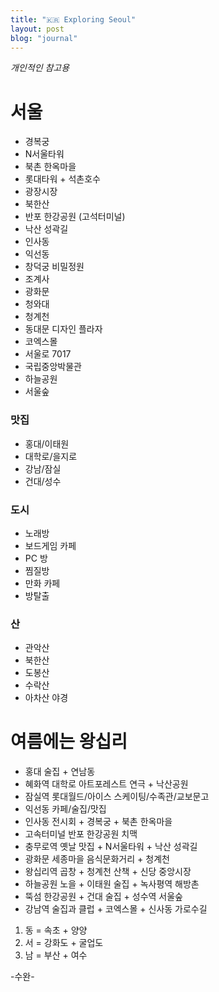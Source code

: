 ```yaml
---
title: "🇰🇷 Exploring Seoul"
layout: post
blog: "journal"
---
```


_개인적인 참고용_

# 서울
- 경복궁 
- N서울타워
- 북촌 한옥마을
- 롯대타워 + 석촌호수
- 광장시장
- 북한산
- 반포 한강공원 (고석터미널)
- 낙산 성곽길
- 인사동
- 익선동
- 창덕궁 비밀정원
- 조계사
- 광화문
- 청와대
- 청계천
- 동대문 디자인 플라자
- 코엑스몰
- 서울로 7017
- 국립중앙박물관
- 하늘공원
- 서울숲

### 맛집
- 홍대/이태원
- 대학로/을지로
- 강남/잠실
- 건대/성수

### 도시
- 노래방
- 보드게임 카페
- PC 방
- 찜질방
- 만화 카페
- 방탈출

### 산
- 관악산
- 북한산
- 도봉산
- 수락산
- 아차산 야경

# 여름에는 왕십리 
- 홍대 술집 + 연남동
- 혜화역 대학로 아트포레스트 연극 + 낙산공원   
- 잠실역 롯대월드/아이스 스케이팅/수족관/교보문고
- 익선동 카페/술집/맛집
- 인사동 전시회 + 경복궁 + 북촌 한옥마을
- 고속터미널 반포 한강공원 치맥
- 충무로역 옛날 맛집 + N서울타워 + 낙산 성곽길
- 광화문 세종마을 음식문화거리 + 청계천
- 왕십리역 곱창 + 청계천 산책 + 신당 중앙시장
- 하늘공원 노을 + 이태원 술집 + 녹사평역 해방촌
- 뚝섬 한강공원 + 건대 술집 + 성수역 서울숲
- 강남역 술집과 클럽 + 코엑스몰 + 신사동 가로수길

1. 동 = 속초 + 양양
2. 서 = 강화도 + 굴업도
3. 남 = 부산 + 여수




-수완-



